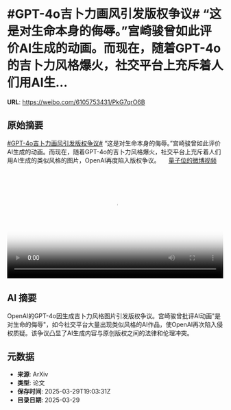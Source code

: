 # #GPT-4o吉卜力画风引发版权争议# “这是对生命本身的侮辱。”宫崎骏曾如此评价AI生成的动画。而现在，随着GPT-4o的吉卜力风格爆火，社交平台上充斥着人们用AI生...

**URL**: https://weibo.com/6105753431/PkG7qrO6B

## 原始摘要

<a href="https://m.weibo.cn/search?containerid=231522type%3D1%26t%3D10%26q%3D%23GPT-4o%E5%90%89%E5%8D%9C%E5%8A%9B%E7%94%BB%E9%A3%8E%E5%BC%95%E5%8F%91%E7%89%88%E6%9D%83%E4%BA%89%E8%AE%AE%23&amp;extparam=%23GPT-4o%E5%90%89%E5%8D%9C%E5%8A%9B%E7%94%BB%E9%A3%8E%E5%BC%95%E5%8F%91%E7%89%88%E6%9D%83%E4%BA%89%E8%AE%AE%23" data-hide=""><span class="surl-text">#GPT-4o吉卜力画风引发版权争议#</span></a> “这是对生命本身的侮辱。”宫崎骏曾如此评价AI生成的动画。而现在，随着GPT-4o的吉卜力风格爆火，社交平台上充斥着人们用AI生成的类似风格的图片，OpenAI再度陷入版权争议。 <a href="https://video.weibo.com/show?fid=1034:5149234702254137" data-hide=""><span class="url-icon"><img style="width: 1rem;height: 1rem" src="https://h5.sinaimg.cn/upload/2015/09/25/3/timeline_card_small_video_default.png" referrerpolicy="no-referrer"></span><span class="surl-text">量子位的微博视频</span></a> <br clear="both"><div style="clear: both"></div><video controls="controls" poster="https://tvax4.sinaimg.cn/orj480/006Fd7o3ly1hzwujtcsuxj30u01hctc7.jpg" style="width: 100%"><source src="https://f.video.weibocdn.com/o0/HEM1huYxlx08n212MyZO01041200qzOn0E010.mp4?label=mp4_720p&amp;template=720x1280.24.0&amp;ori=0&amp;ps=1CwnkDw1GXwCQx&amp;Expires=1743278552&amp;ssig=YH2nQNjQTR&amp;KID=unistore,video"><source src="https://f.video.weibocdn.com/o0/R6Xrwjeclx08n212vPIs01041200geha0E010.mp4?label=mp4_hd&amp;template=540x960.24.0&amp;ori=0&amp;ps=1CwnkDw1GXwCQx&amp;Expires=1743278552&amp;ssig=IZulpFs5nH&amp;KID=unistore,video"><source src="https://f.video.weibocdn.com/o0/eoVP6Y2hlx08n212721G010412008Qvl0E010.mp4?label=mp4_ld&amp;template=360x640.24.0&amp;ori=0&amp;ps=1CwnkDw1GXwCQx&amp;Expires=1743278552&amp;ssig=awNwxcYPy3&amp;KID=unistore,video"><p>视频无法显示，请前往<a href="https://video.weibo.com/show?fid=1034%3A5149234702254137" target="_blank" rel="noopener noreferrer">微博视频</a>观看。</p></video>

## AI 摘要

OpenAI的GPT-4o因生成吉卜力风格图片引发版权争议。宫崎骏曾批评AI动画"是对生命的侮辱"，如今社交平台大量出现类似风格的AI作品，使OpenAI再次陷入侵权质疑。该争议凸显了AI生成内容与原创版权之间的法律和伦理冲突。

## 元数据

- **来源**: ArXiv
- **类型**: 论文
- **保存时间**: 2025-03-29T19:03:31Z
- **目录日期**: 2025-03-29
